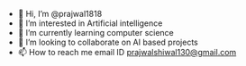 - 👋 Hi, I’m @prajwal1818
- 👀 I’m interested in Artificial intelligence
- 🌱 I’m currently learning computer science
- 💞️ I’m looking to collaborate on AI based projects
- 📫 How to reach me email ID prajwalshiwal130@gmail.com

<!---
prajwal1818/prajwal1818 is a ✨ special ✨ repository because its `README.md` (this file) appears on your GitHub profile.
You can click the Preview link to take a look at your changes.
--->
